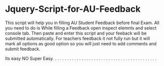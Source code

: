 # Jquery-Script-for-AU-Feedback
This script will help you in filling AU Student Feedback before final Exam.
All you need to do is While filling a Feedback open inspect elemnts and select console tab.
Then paste and enter this script and your feeback will be submitted automatically.
For teachers feedback it not fully run but it will mark all options as good option so you will just need to add comments and submit feedback.

Its easy NO Super Easy. . . . . . . . . . . . . . . . . . . . . . . . . . . . . . . . . . . . . . . . . .  .
